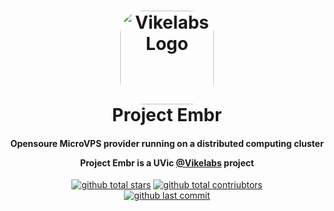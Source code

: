 <h1 align="center">
		<a href="https://github.com/Project-Embr">
			<img src="https://avatars.githubusercontent.com/u/54609015" alt="Vikelabs Logo" width="150" style="border-radius:25%;">
		</a>
	<br>
		Project Embr
	<br>
</h1>
<h4 align="center">
Opensoure MicroVPS provider running on a distributed computing cluster

Project Embr is a UVic **[@Vikelabs](https://github.com/vikeLabs)** project
</h4>

<p align="center">
	<a href="https://github.com/Project-Embr"><img src="https://img.shields.io/github/stars/Project-Embr?logo=Undertale&logoColor=red&style=for-the-badge" alt="github total stars"></a>
	<a href="https://github.com/Project-Embr"><img src="https://img.shields.io/github/contributors/Project-Embr/Embr?logo=CodeFactor&style=for-the-badge" alt="github total contriubtors"></a>
  <br>
	<a href="https://github.com/Project-Embr"><img src="https://img.shields.io/github/last-commit/Project-Embr/Embr?style=for-the-badge" alt="github last commit"></a>
</p>
